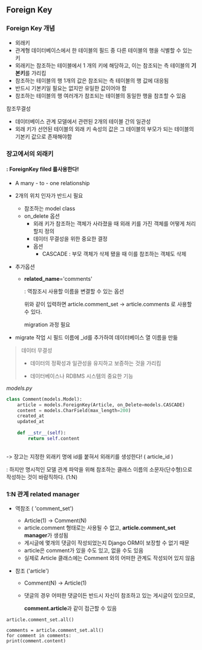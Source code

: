 ## Foreign Key 

### Foreign Key 개념

- 외래키
- 관계형 데이터베이스에서 한 테이블의 필드 중 다른 테이블의 행을 식별할 수 있는 키
- 외래키는 참조하는 테이블에서 1 개의 키에 해당하고, 이는 참조되는 측 테이블의 **기본키**를 가리킴
- 참조하는 테이블의 행 1개의 값은 참조되는 측 테이블의 행 값에 대응됨
- 반드시 기본키일 필요는 없지만 유일한 값이어야 함
- 참조하는 테이블의 행 여러개가 참조되는 테이블의 동일한 행을 참조할 수 있음

참조무결성

- 데이터베이스 관계 모델에서 관련된 2개의 테이블 간의 일관성
- 외래 키가 선언된 테이블의 외래 키 속성의 값은 그 테이블의 부모가 되는 테이블의 기본키 값으로 존재해야함

### 장고에서의 외래키

#### : ForeignKey filed 를사용한다!

- A many - to - one relationship

- 2개의 위치 인자가 반드시 필요

  - 참조하는 model class
  - on_delete 옵션
    - 외래 키가 참조하는 객체가 사라졌을 때 외래 키를 가진 객체를 어떻게 처리할지 정의
    - 데이터 무결성을 위한 중요한 결정
    - 옵션
      - CASCADE : 부모 객체가 삭제 됐을 때 이를 참조하는 객체도 삭제

- 추가옵션 

  - **related_name**='comments'

    : 역참조시 사용할 이름을 변결할 수 있는 옵션

    위와 같이 입력하면 article.comment_set -> article.comments 로 사용할 수 있다.

    migration 과정 필요

    

- migrate 작업 시 필드 이름에 _id를 추가하여 데이터베이스 열 이름을 만듦

> 데이터 무결성
>
> - 데이터의 정확성과 일관성을 유지하고 보증하는 것을 가리킴
>
> - 데이터베이스나 RDBMS 시스템의 중요한 기능



*models.py*

```python
class Comment(models.Model):
    article = models.ForeignKey(Article, on_Delete=models.CASCADE)
    content = models.CharField(max_length=200)
    created_at
    updated_at
    
    def __str__(self):
        return self.content
    
```

-> 장고는 지정한 외래키 명에 id를 붙혀서 외래키를 생성한다! ( article_id )

: 하지만 명시적인 모델 관계 파악을 위해 참조하는 클래스 이름의 소문자(단수형)으로 작성하는 것이 바람직하다. (1:N)



### 1:N 관계 related manager

- 역참조 ( 'comment_set')

  - Article(1) -> Comment(N)
  - article.comment 형태로는 사용될 수 없고, **article.comment_set manager**가 생성됨
  - 게시글에 몇개의 댓글이 작성되었는지 Django ORM이 보장할 수 없기 때문
  - article은 comment가 있을 수도 있고, 없을 수도 있음
  - 실제로 Article 클래스에는 Comment 와의 어떠한 관계도 작성되어 있지 않음

- 참조 ('article')

  - Comment(N) -> Article(1)

  - 댓글의 경우 어떠한 댓글이든 반드시 자신이 참조하고 있는 게시글이 있으므로,

    **comment.article**과 같이 접근할 수 있음

    

```
article.comment_set.all()
```

```
comments = article.comment_set.all()
for comment in comments:
print(comment.content)
```











